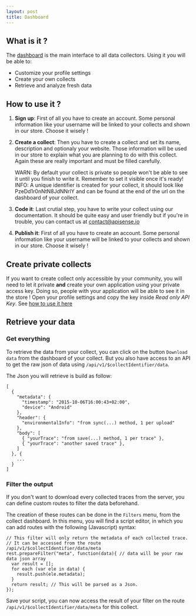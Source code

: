 ```yaml
---
layout: post
title: Dashboard
---
```


What is it ?
------------

The [dashboard](http://apisense.io/) is the main interface to all data collectors. Using it you will be able to:
	
* Customize your profile settings
* Create your own collects
* Retrieve and analyze fresh data

How to use it ?
---------------

1. __Sign up__:
First of all you have to create an account. Some personal information like your username will be linked to your collects and shown in our store. Choose it wisely !

2. __Create a collect__:
Then you have to create a collect and set its name, description and optionaly your website. Those information will be used in our store to explain what you are planning to do with this collect. Again these are really important and must be filled carefully.

    <div class="alert alert-warning" role="alert">WARN: By default your collect is private so people won't be able to see it until you finish to write it. Remember to set it visible once it's ready!</div>

    <div class="alert alert-info" role="alert">INFO: A unique identifier is created for your collect, it should look like PzeDd1r0nNtN8JdNNrlY and can be found at the end of the url on the dashboard of your collect.</div>

3. __Code it__:
Last crutial step, you have to write your collect using our documentation. It should be quite easy and user friendly but if you're in trouble, you can contact us at [contact@apisense.io](contact@apisense.io)

4. __Publish it__:
First of all you have to create an account. Some personal information like your username will be linked to your collects and shown in our store. Choose it wisely !

Create private collects
-----------------------

If you want to create collect only accessible by your community, you will need to let it private __and__ create your own application using your private access key. Doing so, people with your application will be able to see it in the store !
Open your profile settings and copy the key inside _Read only API Key_. See [how to use it here](../sdk)

## Retrieve your data

### Get everything

To retrieve the data from your collect, you can click on the button `Download data` from the dashboard of your collect.
But you also have access to an API to get the raw json of data using `/api/v1/$collectIdentifier/data`.

The Json you will retrieve is build as follow:

    [
      {
        "metadata": {
          "timestamp": "2015-10-06T16:00:43+02:00",
          "device": "Android"
        },
        "header": {
          "environmentalInfo": "from sync(...) method, 1 per upload"
        },
        "body": [
          { "yourTrace": "from save(...) method, 1 per trace" },
          { "yourTrace": "another saved trace" },
        ]
      }, {
        ...
      }
    ]

### Filter the output

If you don't want to download every collected traces from the server, you can define custom routes to filter the data beforehand.

The creation of these routes can be done in the `Filters` menu, from the collect dashboard.
In this menu, you will find a script editor, in which you can add routes with the following (Javascript) syntax:

    // This filter will only return the metadata of each collected trace.
    // It can be accessed from the route /api/v1/$collectIdentifier/data/meta
    rest.prepareFilter("meta", function(data){ // data will be your raw data json array
      var result = [];
      for each (var ele in data) {
        result.push(ele.metadata);
      }
      return result; // This will be parsed as a Json.
    });


Save your script, you can now access the result of your filter on the route `/api/v1/$collectIdentifier/data/meta` for this collect.
